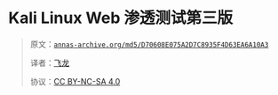 # Kali Linux Web 渗透测试第三版

> 原文：[`annas-archive.org/md5/D70608E075A2D7C8935F4D63EA6A10A3`](https://annas-archive.org/md5/D70608E075A2D7C8935F4D63EA6A10A3)
> 
> 译者：[飞龙](https://github.com/wizardforcel)
> 
> 协议：[CC BY-NC-SA 4.0](http://creativecommons.org/licenses/by-nc-sa/4.0/)
